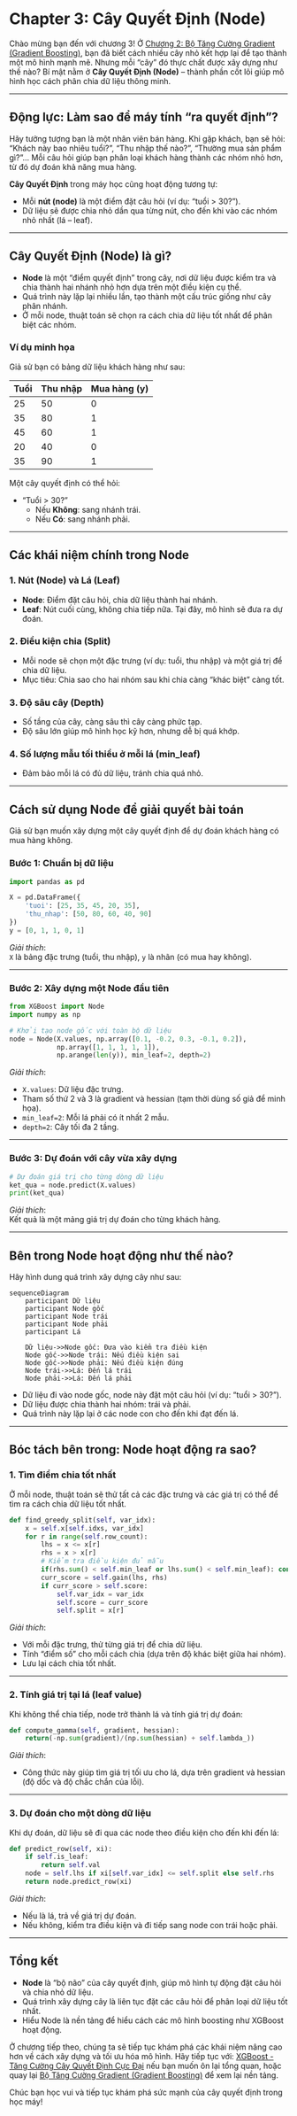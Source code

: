 # Chapter 3: Cây Quyết Định (Node)


Chào mừng bạn đến với chương 3! Ở [Chương 2: Bộ Tăng Cường Gradient (Gradient Boosting)](02_bộ_tăng_cường_gradient__gradient_boosting__.md), bạn đã biết cách nhiều cây nhỏ kết hợp lại để tạo thành một mô hình mạnh mẽ. Nhưng mỗi “cây” đó thực chất được xây dựng như thế nào? Bí mật nằm ở **Cây Quyết Định (Node)** – thành phần cốt lõi giúp mô hình học cách phân chia dữ liệu thông minh.

---

## Động lực: Làm sao để máy tính “ra quyết định”?

Hãy tưởng tượng bạn là một nhân viên bán hàng. Khi gặp khách, bạn sẽ hỏi: “Khách này bao nhiêu tuổi?”, “Thu nhập thế nào?”, “Thường mua sản phẩm gì?”... Mỗi câu hỏi giúp bạn phân loại khách hàng thành các nhóm nhỏ hơn, từ đó dự đoán khả năng mua hàng.

**Cây Quyết Định** trong máy học cũng hoạt động tương tự:  
- Mỗi **nút (node)** là một điểm đặt câu hỏi (ví dụ: “tuổi > 30?”).
- Dữ liệu sẽ được chia nhỏ dần qua từng nút, cho đến khi vào các nhóm nhỏ nhất (lá – leaf).

---

## Cây Quyết Định (Node) là gì?

- **Node** là một “điểm quyết định” trong cây, nơi dữ liệu được kiểm tra và chia thành hai nhánh nhỏ hơn dựa trên một điều kiện cụ thể.
- Quá trình này lặp lại nhiều lần, tạo thành một cấu trúc giống như cây phân nhánh.
- Ở mỗi node, thuật toán sẽ chọn ra cách chia dữ liệu tốt nhất để phân biệt các nhóm.

### Ví dụ minh họa

Giả sử bạn có bảng dữ liệu khách hàng như sau:

| Tuổi | Thu nhập | Mua hàng (y) |
|------|----------|--------------|
| 25   | 50       | 0            |
| 35   | 80       | 1            |
| 45   | 60       | 1            |
| 20   | 40       | 0            |
| 35   | 90       | 1            |

Một cây quyết định có thể hỏi:
- “Tuổi > 30?”  
  - Nếu **Không**: sang nhánh trái.
  - Nếu **Có**: sang nhánh phải.

---

## Các khái niệm chính trong Node

### 1. Nút (Node) và Lá (Leaf)

- **Node**: Điểm đặt câu hỏi, chia dữ liệu thành hai nhánh.
- **Leaf**: Nút cuối cùng, không chia tiếp nữa. Tại đây, mô hình sẽ đưa ra dự đoán.

### 2. Điều kiện chia (Split)

- Mỗi node sẽ chọn một đặc trưng (ví dụ: tuổi, thu nhập) và một giá trị để chia dữ liệu.
- Mục tiêu: Chia sao cho hai nhóm sau khi chia càng “khác biệt” càng tốt.

### 3. Độ sâu cây (Depth)

- Số tầng của cây, càng sâu thì cây càng phức tạp.
- Độ sâu lớn giúp mô hình học kỹ hơn, nhưng dễ bị quá khớp.

### 4. Số lượng mẫu tối thiểu ở mỗi lá (min_leaf)

- Đảm bảo mỗi lá có đủ dữ liệu, tránh chia quá nhỏ.

---

## Cách sử dụng Node để giải quyết bài toán

Giả sử bạn muốn xây dựng một cây quyết định để dự đoán khách hàng có mua hàng không.

### Bước 1: Chuẩn bị dữ liệu

```python
import pandas as pd

X = pd.DataFrame({
    'tuoi': [25, 35, 45, 20, 35],
    'thu_nhap': [50, 80, 60, 40, 90]
})
y = [0, 1, 1, 0, 1]
```

*Giải thích*:  
`X` là bảng đặc trưng (tuổi, thu nhập), `y` là nhãn (có mua hay không).

---

### Bước 2: Xây dựng một Node đầu tiên

```python
from XGBoost import Node
import numpy as np

# Khởi tạo node gốc với toàn bộ dữ liệu
node = Node(X.values, np.array([0.1, -0.2, 0.3, -0.1, 0.2]), 
            np.array([1, 1, 1, 1, 1]), 
            np.arange(len(y)), min_leaf=2, depth=2)
```

*Giải thích*:  
- `X.values`: Dữ liệu đặc trưng.
- Tham số thứ 2 và 3 là gradient và hessian (tạm thời dùng số giả để minh họa).
- `min_leaf=2`: Mỗi lá phải có ít nhất 2 mẫu.
- `depth=2`: Cây tối đa 2 tầng.

---

### Bước 3: Dự đoán với cây vừa xây dựng

```python
# Dự đoán giá trị cho từng dòng dữ liệu
ket_qua = node.predict(X.values)
print(ket_qua)
```

*Giải thích*:  
Kết quả là một mảng giá trị dự đoán cho từng khách hàng.

---

## Bên trong Node hoạt động như thế nào?

Hãy hình dung quá trình xây dựng cây như sau:

```mermaid
sequenceDiagram
    participant Dữ liệu
    participant Node gốc
    participant Node trái
    participant Node phải
    participant Lá

    Dữ liệu->>Node gốc: Đưa vào kiểm tra điều kiện
    Node gốc->>Node trái: Nếu điều kiện sai
    Node gốc->>Node phải: Nếu điều kiện đúng
    Node trái->>Lá: Đến lá trái
    Node phải->>Lá: Đến lá phải
```

- Dữ liệu đi vào node gốc, node này đặt một câu hỏi (ví dụ: “tuổi > 30?”).
- Dữ liệu được chia thành hai nhóm: trái và phải.
- Quá trình này lặp lại ở các node con cho đến khi đạt đến lá.

---

## Bóc tách bên trong: Node hoạt động ra sao?

### 1. Tìm điểm chia tốt nhất

Ở mỗi node, thuật toán sẽ thử tất cả các đặc trưng và các giá trị có thể để tìm ra cách chia dữ liệu tốt nhất.

```python
def find_greedy_split(self, var_idx):
    x = self.x[self.idxs, var_idx]
    for r in range(self.row_count):
        lhs = x <= x[r]
        rhs = x > x[r]
        # Kiểm tra điều kiện đủ mẫu
        if(rhs.sum() < self.min_leaf or lhs.sum() < self.min_leaf): continue
        curr_score = self.gain(lhs, rhs)
        if curr_score > self.score:
            self.var_idx = var_idx
            self.score = curr_score
            self.split = x[r]
```

*Giải thích*:  
- Với mỗi đặc trưng, thử từng giá trị để chia dữ liệu.
- Tính “điểm số” cho mỗi cách chia (dựa trên độ khác biệt giữa hai nhóm).
- Lưu lại cách chia tốt nhất.

---

### 2. Tính giá trị tại lá (leaf value)

Khi không thể chia tiếp, node trở thành lá và tính giá trị dự đoán:

```python
def compute_gamma(self, gradient, hessian):
    return(-np.sum(gradient)/(np.sum(hessian) + self.lambda_))
```

*Giải thích*:  
- Công thức này giúp tìm giá trị tối ưu cho lá, dựa trên gradient và hessian (độ dốc và độ chắc chắn của lỗi).

---

### 3. Dự đoán cho một dòng dữ liệu

Khi dự đoán, dữ liệu sẽ đi qua các node theo điều kiện cho đến khi đến lá:

```python
def predict_row(self, xi):
    if self.is_leaf:
        return self.val
    node = self.lhs if xi[self.var_idx] <= self.split else self.rhs
    return node.predict_row(xi)
```

*Giải thích*:  
- Nếu là lá, trả về giá trị dự đoán.
- Nếu không, kiểm tra điều kiện và đi tiếp sang node con trái hoặc phải.

---

## Tổng kết

- **Node** là “bộ não” của cây quyết định, giúp mô hình tự động đặt câu hỏi và chia nhỏ dữ liệu.
- Quá trình xây dựng cây là liên tục đặt các câu hỏi để phân loại dữ liệu tốt nhất.
- Hiểu Node là nền tảng để hiểu cách các mô hình boosting như XGBoost hoạt động.

Ở chương tiếp theo, chúng ta sẽ tiếp tục khám phá các khái niệm nâng cao hơn về cách xây dựng và tối ưu hóa mô hình. Hãy tiếp tục với: [XGBoost - Tăng Cường Cây Quyết Định Cực Đại](01_xgboost___tăng_cường_cây_quyết_định_cực_đại_.md) nếu bạn muốn ôn lại tổng quan, hoặc quay lại [Bộ Tăng Cường Gradient (Gradient Boosting)](02_bộ_tăng_cường_gradient__gradient_boosting__.md) để xem lại nền tảng. 

Chúc bạn học vui và tiếp tục khám phá sức mạnh của cây quyết định trong học máy!

